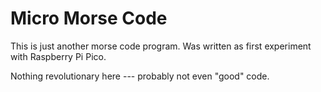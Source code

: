 # Micro Morse Code

This is just another morse code program. Was written as first experiment with Raspberry Pi Pico.

Nothing revolutionary here --- probably not even "good" code.